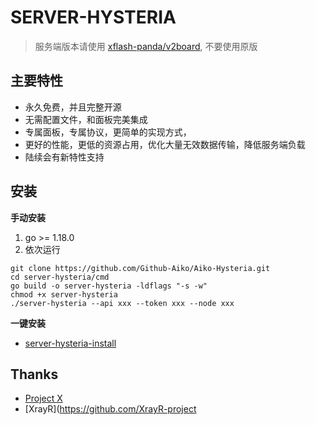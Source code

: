 # SERVER-HYSTERIA
> 服务端版本请使用 [xflash-panda/v2board](https://github.com/xflash-panda/v2board), 不要使用原版

## 主要特性
- 永久免费，并且完整开源
- 无需配置文件，和面板完美集成
- 专属面板，专属协议，更简单的实现方式，
- 更好的性能，更低的资源占用，优化大量无效数据传输，降低服务端负载
- 陆续会有新特性支持

## 安装
**手动安装**
1. go >= 1.18.0
2. 依次运行
```
git clone https://github.com/Github-Aiko/Aiko-Hysteria.git
cd server-hysteria/cmd
go build -o server-hysteria -ldflags "-s -w"
chmod +x server-hysteria
./server-hysteria --api xxx --token xxx --node xxx
```
**一键安装**
* [server-hysteria-install](https://github.com/Github-Aiko/Aiko-Hysteria-install)


##  Thanks
* [Project X](https://github.com/XTLS/)
* [XrayR](https://github.com/XrayR-project